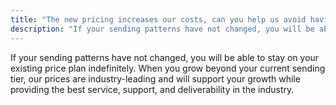 ```yaml
---
title: "The new pricing increases our costs, can you help us avoid having to change vendors?"
description: "If your sending patterns have not changed, you will be able to stay on your existing price plan indefinitely. When you grow beyond your current sending tier, our prices are industry-leading  and will support your growth while providing the best service, support, and deliverability in the industry."
---
```


If your sending patterns have not changed, you will be able to stay on your existing price plan indefinitely. When you grow beyond your current sending tier, our prices are industry-leading  and will support your growth while providing the best service, support, and deliverability in the industry.
